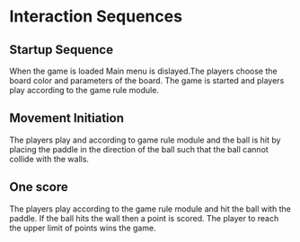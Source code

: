 # Interaction Sequences

## Startup Sequence

When the game is loaded
Main menu is dislayed.The players choose the board color and parameters
of the board.
The game is started and players play according to the 
game rule module.

## Movement Initiation

The players play and according to game rule module
and the ball is hit by placing the paddle in the direction of the ball
such  that the ball cannot collide with the walls.
## One score

The players play according to the game rule module and hit the
ball with the paddle. If the ball hits the wall
then a point is scored.
The player to reach the upper limit of points wins the game.
